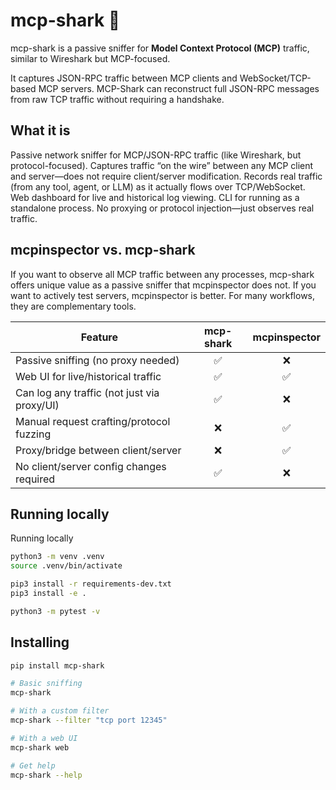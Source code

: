 # mcp-shark 🦈

mcp-shark is a passive sniffer for **Model Context Protocol (MCP)** traffic, similar to Wireshark but MCP-focused.

It captures JSON-RPC traffic between MCP clients and WebSocket/TCP-based MCP servers. MCP-Shark can reconstruct full JSON-RPC messages from raw TCP traffic without requiring a handshake.

## What it is
Passive network sniffer for MCP/JSON-RPC traffic (like Wireshark, but protocol-focused).
Captures traffic “on the wire” between any MCP client and server—does not require client/server modification.
Records real traffic (from any tool, agent, or LLM) as it actually flows over TCP/WebSocket.
Web dashboard for live and historical log viewing.
CLI for running as a standalone process.
No proxying or protocol injection—just observes real traffic.

## mcpinspector vs. mcp-shark

If you want to observe all MCP traffic between any processes, mcp-shark offers unique value as a passive sniffer that mcpinspector does not. If you want to actively test servers, mcpinspector is better. For many workflows, they are complementary tools.

| Feature                                    | mcp-shark | mcpinspector |
|---------------------------------------------|:---------:|:------------:|
| Passive sniffing (no proxy needed)          |     ✅     |      ❌       |
| Web UI for live/historical traffic          |     ✅     |      ✅       |
| Can log any traffic (not just via proxy/UI) |     ✅     |      ❌       |
| Manual request crafting/protocol fuzzing    |     ❌     |      ✅       |
| Proxy/bridge between client/server          |     ❌     |      ✅       |
| No client/server config changes required    |     ✅     |      ❌       |

## Running locally

Running locally

```bash
python3 -m venv .venv
source .venv/bin/activate

pip3 install -r requirements-dev.txt
pip3 install -e .

python3 -m pytest -v
```

## Installing

```bash
pip install mcp-shark

# Basic sniffing
mcp-shark

# With a custom filter
mcp-shark --filter "tcp port 12345"

# With a web UI
mcp-shark web

# Get help
mcp-shark --help
```
